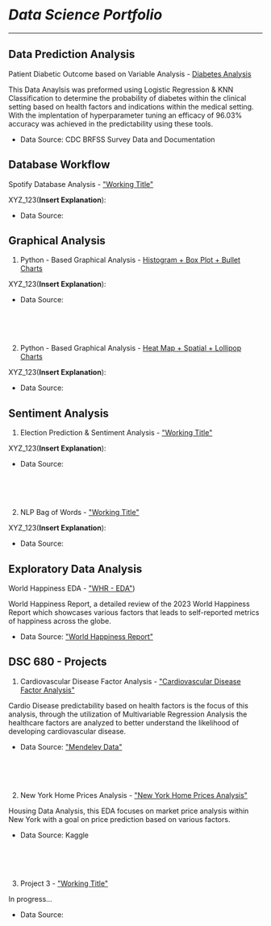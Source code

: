 # _Data Science Portfolio_

___


## **Data Prediction Analysis**

Patient Diabetic Outcome based on Variable Analysis - [Diabetes Analysis](https://github.com/CarlosCano1/Diabetes_Analysis/)

This Data Anaylsis was preformed using Logistic Regression & KNN Classification to determine the probability of diabetes within the clinical setting based on health factors and indications within the medical setting. With the implentation of hyperparameter tuning an efficacy of 96.03% accuracy was achieved in the predictability using these tools.

* Data Source: CDC BRFSS Survey Data and Documentation


##
##





## **Database Workflow**

Spotify Database Analysis - ["Working Title"](https://github.com/CarlosCano1/Database_Workflow)


XYZ_123(**Insert Explanation**):


* Data Source:
##
##  





## **Graphical Analysis**


1. Python - Based Graphical Analysis - [Histogram + Box Plot + Bullet Charts](https://github.com/CarlosCano1/Python-Graphical_Analysis-1)

XYZ_123(**Insert Explanation**):


* Data Source:


<br />
<br />
<br />


2. Python - Based Graphical Analysis - [Heat Map + Spatial + Lollipop Charts](https://github.com/CarlosCano1/Python-Graphical_Analysis-2)

XYZ_123(**Insert Explanation**):


* Data Source:
  
##
## 





## **Sentiment Analysis**

1. Election Prediction & Sentiment Analysis - ["Working Title"](https://github.com/CarlosCano1/Sentiment_Analysis-1)


XYZ_123(**Insert Explanation**):


* Data Source:


<br />
<br />
<br />


2. NLP Bag of Words - ["Working Title"](https://github.com/CarlosCano1/Sentiment_Analysis-2)


XYZ_123(**Insert Explanation**):


* Data Source:
##
## 




## **Exploratory Data Analysis**


World Happiness EDA - ["WHR - EDA"](https://github.com/CarlosCano1/2023-World_Happiness_Report))


World Happiness Report, a detailed review of the 2023 World Happiness Report which showcases various factors that leads to self-reported metrics of happiness across the globe.

* Data Source: ["World Happiness Report"](https://worldhappiness.report/data/)
##
## 





## **DSC 680 - Projects**


1. Cardiovascular Disease Factor Analysis - ["Cardiovascular Disease Factor Analysis"](https://github.com/CarlosCano1/)

Cardio Disease predictability based on health factors is the focus of this analysis, through the utilization of Multivariable Regression Analysis the healthcare factors are analyzed to better understand the likelihood of developing cardiovascular disease.


* Data Source: ["Mendeley Data"](https://data.mendeley.com/datasets/dzz48mvjht/1)


<br />
<br />
<br />


2. New York Home Prices Analysis - ["New York Home Prices Analysis"](https://github.com/CarlosCano1/)

Housing Data Analysis, this EDA focuses on market price analysis within New York with a goal on price prediction based on various factors.

* Data Source: Kaggle

<br />
<br />
<br />


3. Project 3 - ["Working Title"](https://github.com/CarlosCano1/)

In progress...


* Data Source:
##
## 
